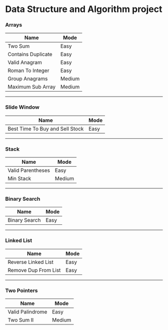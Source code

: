 # Data Structure and Algorithm project

### Arrays
| Name               | Mode   |
|--------------------|--------|
| Two Sum            | Easy   |
| Contains Duplicate | Easy   |
| Valid Anagram      | Easy   |
| Roman To Integer   | Easy   |
| Group Anagrams     | Medium |
| Maximum Sub Array  | Medium |
 
___

### Slide Window
| Name | Mode   |
|------|--------|
|  Best Time To Buy and Sell Stock | Easy |

___

### Stack
| Name              | Mode   |
|-------------------|--------|
| Valid Parentheses | Easy |
| Min Stack | Medium |

___

### Binary Search
| Name          | Mode   |
|---------------|--------|
| Binary Search | Easy |


___

### Linked List
| Name                 | Mode   |
|----------------------|--------|
| Reverse Linked List  | Easy |
| Remove Dup From List | Easy |


---
### Two Pointers
| Name       | Mode   |
|------------|--------|
| Valid Palindrome | Easy   |
| Two Sum II | Medium |
